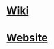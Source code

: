 #
# <a href="https://github.com/HypertextAssassin0273/ModernSnakesAndLadders-PF_PROJECT/wiki">Wiki</a>
# <a href="https://hypertextassassin0273.github.io/ModernSnakesAndLadders-PF_PROJECT">Website</a>
